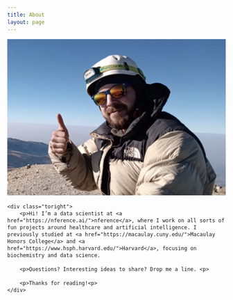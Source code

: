 ```yaml
---
title: About
layout: page
---
```

<div class="side-by-side">
    <div class="toleft">
        <img class="image" src="/assets/images/2profile.jpg" alt="Alt Text">

    <div class="toright">
        <p>Hi! I’m a data scientist at <a href="https://nference.ai/">nference</a>, where I work on all sorts of fun projects around healthcare and artificial intelligence. I previously studied at <a href="https://macaulay.cuny.edu/">Macaulay Honors College</a> and <a href="https://www.hsph.harvard.edu/">Harvard</a>, focusing on biochemistry and data science.
        
        <p>Questions? Interesting ideas to share? Drop me a line. <p>
        
        <p>Thanks for reading!<p>
    </div>
</div>



 

 



